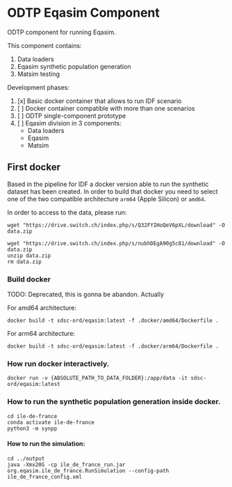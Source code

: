 # ODTP Eqasim Component
ODTP component for running Eqasim. 

This component contains: 
1. Data loaders
2. Eqasim synthetic population generation
3. Matsim testing

Development phases: 

1. [x] Basic docker container that allows to run IDF scenario
2. [ ] Docker container compatible with more than one scenarios
3. [ ] ODTP single-component prototype
4. [ ] Eqasim division in 3 components:
    - Data loaders
    - Eqasim
    - Matsim


## First docker

Based in the pipeline for IDF a docker version able to run the synthetic dataset has been created. In order to build that docker you need to select 
one of the two compatible architecture `arm64` (Apple Silicon) or `amd64`. 

In order to access to the data, please run:

```
wget "https://drive.switch.ch/index.php/s/Q32FYIHoQeV6pXL/download" -O data.zip

wget "https://drive.switch.ch/index.php/s/nubhDEgA90g5c81/download" -O data.zip
unzip data.zip
rm data.zip
```

### Build docker 

TODO: Deprecated, this is gonna be abandon. Actually 

For amd64 architecture:
```
docker build -t sdsc-ord/eqasim:latest -f .docker/amd64/Dockerfile .       
```

For arm64 architecture:
```
docker build -t sdsc-ord/eqasim:latest -f .docker/arm64/Dockerfile .       
```

### How run docker interactively.

```
docker run -v {ABSOLUTE_PATH_TO_DATA_FOLDER}:/app/data -it sdsc-ord/eqasim:latest 
```

### How to run the synthetic population generation inside docker. 

```
cd ile-de-france
conda activate ile-de-france
python3 -m synpp
```

#### How to run the simulation: 

```
cd ../output
java -Xmx20G -cp ile_de_france_run.jar org.eqasim.ile_de_france.RunSimulation --config-path ile_de_france_config.xml
```

